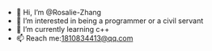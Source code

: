 - 👋 Hi, I’m @Rosalie-Zhang
- 👀 I’m interested in being a programmer or a civil servant
- 🌱 I’m currently learning c++
- 📫 Reach me:1810834413@qq.com

<!---
Rosalie-Zhang/Rosalie-Zhang is a ✨ special ✨ repository because its `README.md` (this file) appears on your GitHub profile.
You can click the Preview link to take a look at your changes.
--->
